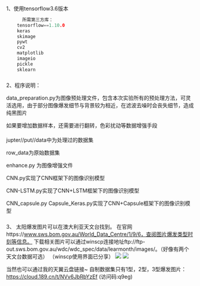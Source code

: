 ###
1、使用tensorflow3.6版本
```c++
      所需第三方库：
	tensorflow==1.10.0
	keras
	skimage
	pywt
	cv2
	matplotlib
	imageio
	pickle
	sklearn
```
###
2、程序说明：

data_preparation.py为图像预处理文件，包含本次实验所有的预处理方法，可灵活选用，由于部分图像爆发细节与背景较为相近，在滤波去噪时会丧失细节，造成纯黑图片

如果要增加数据样本，还需要进行翻转，色彩扰动等数据增强手段

####

jupter//put//data中为处理过的数据集

row_data为原始数据集

enhance.py  为图像增强文件

CNN.py实现了CNN框架下的图像识别模型

CNN-LSTM.py实现了CNN+LSTM框架下的图像识别模型

CNN_capsule.py
Capsule_Keras.py实现了CNN+Capsule框架下的图像识别模型

###
3、
太阳爆发图片可以在澳大利亚天文台找到。
在官网https://www.sws.bom.gov.au/World_Data_Centre/1/9/6，查阅图片爆发类型时刻等信息。
下载相关图片可以通过winscp连接地址ftp://ftp-out.sws.bom.gov.au/wdc/wdc_spec/data/learmonth/images/。（好像有两个天文台数据可选）
（winscp使用界面已分享）
![](https://zhiyang-blog.oss-cn-beijing.aliyuncs.com/image/2022-5-22-1.PNG)
![](https://zhiyang-blog.oss-cn-beijing.aliyuncs.com/image/2022-5-22-2.PNG)

当然也可以通过我的天翼云盘链接~
自制数据集只有1型，2型，3型爆发图片：
https://cloud.189.cn/t/NVv6JbRbYzEf (访问码:q9eg)





